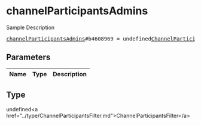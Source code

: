 # channelParticipantsAdmins

Sample Description

<pre>
<a href="../constructor/channelParticipantsAdmins.md">channelParticipantsAdmins</a>#b4608969 = undefined<a href="../type/ChannelParticipantsFilter.md">ChannelParticipantsFilter</a>;
</pre>

## Parameters

| Name | Type | Description |
|------|:----:|-------------|

## Type

undefined&lt;a href=&#34;../type/ChannelParticipantsFilter.md&#34;&gt;ChannelParticipantsFilter&lt;/a&gt;
